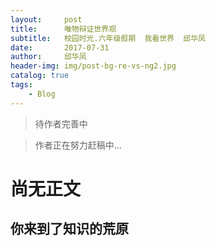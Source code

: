 ```yaml
---
layout:     post
title:      唯物辩证世界观
subtitle:   校园时光.六年级假期  我看世界  邱华凤
date:       2017-07-31
author:     邱华凤
header-img: img/post-bg-re-vs-ng2.jpg
catalog: true
tags:
    - Blog
---
```


> 待作者完善中

> 作者正在努力赶稿中...
> 
>

#  尚无正文
##  你来到了知识的荒原
<bgsound src="mus-dida.mp3" loop="-1">
